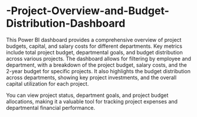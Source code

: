 # -Project-Overview-and-Budget-Distribution-Dashboard

This Power BI dashboard provides a comprehensive overview of project budgets, capital, and salary costs for different departments. Key metrics include total project budget, departmental goals, and budget distribution across various projects. The dashboard allows for filtering by employee and department, with a breakdown of the project budget, salary costs, and the 2-year budget for specific projects. It also highlights the budget distribution across departments, showing key project investments, and the overall capital utilization for each project.

You can view project status, department goals, and project budget allocations, making it a valuable tool for tracking project expenses and departmental financial performance.
